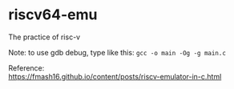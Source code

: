 # riscv64-emu
The practice of risc-v  
  
Note: to use gdb debug, type like this:
``` gcc -o main -Og -g main.c ```  
  
Reference:  
https://fmash16.github.io/content/posts/riscv-emulator-in-c.html

